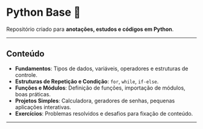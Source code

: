# Python Base 🐍

Repositório criado para **anotações, estudos e códigos em Python**.

---

## Conteúdo

- **Fundamentos**: Tipos de dados, variáveis, operadores e estruturas de controle.
- **Estruturas de Repetição e Condição**: `for`, `while`, `if-else`.
- **Funções e Módulos**: Definição de funções, importação de módulos, boas práticas.
- **Projetos Simples**: Calculadora, geradores de senhas, pequenas aplicações interativas.
- **Exercícios**: Problemas resolvidos e desafios para fixação de conteúdo.

---
